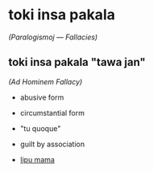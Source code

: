 # toki insa pakala
*(Paralogismoj — Fallacies)*

## toki insa pakala "tawa jan"
*(Ad Hominem Fallacy)*

* abusive form
* circumstantial form
* "tu quoque"
* guilt by association

* [lipu mama](https://thebestschools.org/magazine/15-logical-fallacies-know/)


